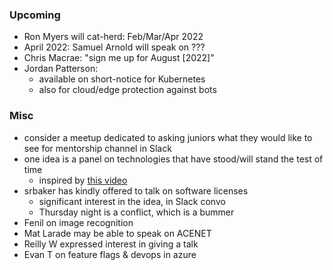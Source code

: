 ### Upcoming

* Ron Myers will cat-herd: Feb/Mar/Apr 2022
* April 2022: Samuel Arnold will speak on ??? 
* Chris Macrae: "sign me up for August [2022]"
* Jordan Patterson:
    - available on short-notice for Kubernetes
    - also for cloud/edge protection against bots

### Misc

* consider a meetup dedicated to asking juniors what they would like to see for mentorship channel in Slack
* one idea is a panel on technologies that have stood/will stand the test of time
    - inspired by [this video](https://www.youtube.com/watch?v=lnMvLePCHmU)
* srbaker has kindly offered to talk on software licenses
    - significant interest in the idea, in Slack convo
    - Thursday night is a conflict, which is a bummer
* Fenil on image recognition
* Mat Larade may be able to speak on ACENET
* Reilly W expressed interest in giving a talk
* Evan T on feature flags & devops in azure

